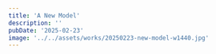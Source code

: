 ```yaml
---
title: 'A New Model'
description: ''
pubDate: '2025-02-23'
image: '../../assets/works/20250223-new-model-w1440.jpg'
---
```

